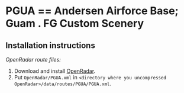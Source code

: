 PGUA == Andersen Airforce Base; Guam . FG Custom Scenery
========================================================

Installation instructions
-------------------------

*OpenRadar route files:*

1. Download and install [OpenRadar](http://wiki.flightgear.org/OpenRadar).
2. Put `OpenRadar/PGUA.xml` in `<directory where you uncompressed
   OpenRadar>/data/routes/PGUA/PGUA.xml`.
